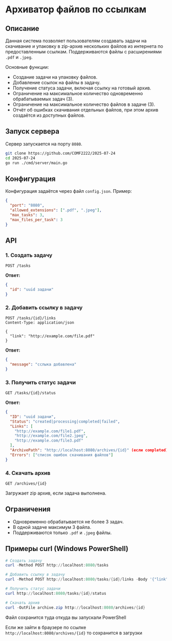 
# Архиватор файлов по ссылкам

## Описание
Данная система позволяет пользователям создавать задачи на скачивание и упаковку в zip-архив нескольких файлов из интернета по предоставленным ссылкам. Поддерживаются файлы с расширениями `.pdf` и `.jpeg`.

Основные функции:
- Создание задачи на упаковку файлов.
- Добавление ссылок на файлы в задачу.
- Получение статуса задачи, включая ссылку на готовый архив.
- Ограничение на максимальное количество одновременно обрабатываемых задач (3).
- Ограничение на максимальное количество файлов в задаче (3).
- Отчёт об ошибках скачивания отдельных файлов, при этом архив создаётся из доступных файлов.

## Запуск сервера
Сервер запускается на порту `8080`.

```bash
git clone https://github.com/COMF2222/2025-07-24
cd 2025-07-24
go run ./cmd/server/main.go
```

## Конфигурация
Конфигурация задаётся через файл `config.json`. Пример:

```json
{
  "port": "8080",
  "allowed_extensions": [".pdf", ".jpeg"],
  "max_tasks": 3,
  "max_files_per_task": 3
}
```

## API

### 1. Создать задачу

```
POST /tasks
```

**Ответ:**

```json
{
  "id": "uuid задачи"
}
```

### 2. Добавить ссылку в задачу

```
POST /tasks/{id}/links
Content-Type: application/json

{
  "link": "http://example.com/file.pdf"
}
```

**Ответ:**

```json
{
  "message": "сслыка добавлена"
}
```

### 3. Получить статус задачи

```
GET /tasks/{id}/status
```

**Ответ:**

```json
{
  "ID": "uuid задачи",
  "Status": "created|processing|completed|failed",
  "Links": [
    "http://example.com/file1.pdf",
    "http://example.com/file2.jpeg",
    "http://example.com/file3.pdf"
  ],
  "ArchivePath": "http://localhost:8080/archives/{id}" (если completed),
  "Errors": ["список ошибок скачивания файлов"]
}
```

### 4. Скачать архив

```
GET /archives/{id}
```

Загружает zip архив, если задача выполнена.

## Ограничения

- Одновременно обрабатывается не более 3 задач.
- В одной задаче максимум 3 файла.
- Поддерживаются только `.pdf` и `.jpeg` файлы.

## Примеры curl (Windows PowerShell)

```powershell
# Создать задачу
curl -Method POST http://localhost:8080/tasks

# Добавить ссылку в задачу
curl -Method POST http://localhost:8080/tasks/{id}/links -Body '{"link":"http://example.com/file.pdf"}' -ContentType 'application/json'

# Получить статус задачи
curl http://localhost:8080/tasks/{id}/status

# Скачать архив
curl -OutFile archive.zip http://localhost:8080/archives/{id}
```

Файл сохранится туда откуда вы запускали PowerShell

Если же зайти в браузере по ссылке `http://localhost:8080/archives/{id}` то сохранится в загрузки